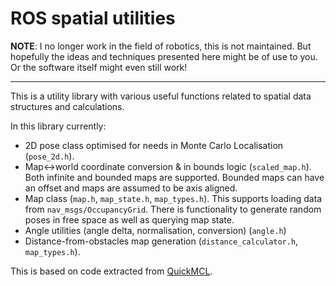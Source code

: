 # ROS spatial utilities

**NOTE**: I no longer work in the field of robotics, this is not maintained. But
hopefully the ideas and techniques presented here might be of use to you. Or the
software itself might even still work!

---

This is a utility library with various useful functions related to spatial
data structures and calculations.

In this library currently:
* 2D pose class optimised for needs in Monte Carlo Localisation (`pose_2d.h`).
* Map<->world coordinate conversion & in bounds logic (`scaled_map.h`). Both
  infinite and bounded maps are supported. Bounded maps can have an offset and
  maps are assumed to be axis aligned.
* Map class (`map.h`, `map_state.h`, `map_types.h`). This supports loading data
  from `nav_msgs/OccupancyGrid`. There is functionality to generate random poses
  in free space as well as querying map state.
* Angle utilities (angle delta, normalisation, conversion) (`angle.h`)
* Distance-from-obstacles map generation (`distance_calculator.h`, `map_types.h`).

This is based on code extracted from [QuickMCL](https://github.com/VorpalBlade/quickmcl).

